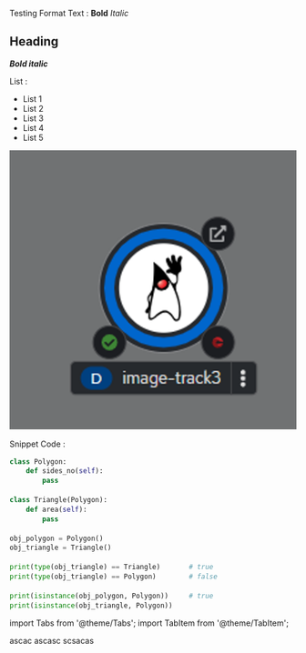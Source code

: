 Testing Format Text :
**Bold**
*Italic*
## Heading
***Bold italic***

List :
- List 1
- List 2
- List 3
- List 4
- List 5

![pod.png](https://raw.githubusercontent.com/KenniHK/docusaurus_CMS/main/static/img/pod.png)

Snippet Code :

```python
class Polygon:
    def sides_no(self):
        pass

class Triangle(Polygon):
    def area(self):
        pass

obj_polygon = Polygon()
obj_triangle = Triangle()

print(type(obj_triangle) == Triangle)   	# true
print(type(obj_triangle) == Polygon)    	# false

print(isinstance(obj_polygon, Polygon)) 	# true
print(isinstance(obj_triangle, Polygon))
```


import Tabs from '@theme/Tabs'; 
import TabItem from '@theme/TabItem';

<Tabs>
 <TabItem value="ascasc" label="sxasx" default>
      ascac
      </TabItem>
 <TabItem value="ascas" label="saxa">
      ascasc
      </TabItem>
 <TabItem value="scsac" label="sacasc">
      scsacas
      </TabItem>
</Tabs>

